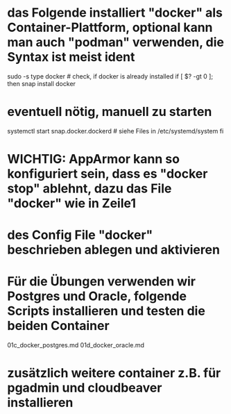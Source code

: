 # das Folgende installiert "docker" als Container-Plattform, optional kann man auch "podman" verwenden, die Syntax ist meist ident
sudo -s
type docker # check, if docker is already installed
if [ $? -gt 0 ]; then
   snap install docker
   # eventuell nötig, manuell zu starten
   systemctl start snap.docker.dockerd # siehe Files in /etc/systemd/system
fi
# WICHTIG: AppArmor kann so konfiguriert sein, dass es "docker stop" ablehnt, dazu das File "docker" wie in Zeile1
# des Config File "docker" beschrieben ablegen und aktivieren

# Für die Übungen verwenden wir Postgres und Oracle, folgende Scripts installieren und testen die beiden Container
01c_docker_postgres.md
01d_docker_oracle.md
# zusätzlich weitere container z.B. für pgadmin und cloudbeaver installieren
